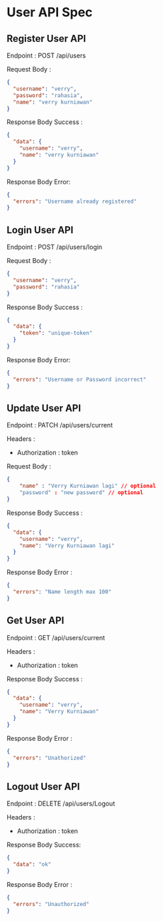 # User API Spec

## Register User API

Endpoint : POST /api/users

Request Body :

```json
{
  "username": "verry",
  "password": "rahasia",
  "name": "verry kurniawan"
}
```

Response Body Success :

```json
{
  "data": {
    "username": "verry",
    "name": "verry kurniawan"
  }
}
```

Response Body Error:

```json
{
  "errors": "Username already registered"
}
```

## Login User API

Endpoint : POST /api/users/login

Request Body :

```json
{
  "username": "verry",
  "password": "rahasia"
}
```

Response Body Success :

```json
{
  "data": {
    "token": "unique-token"
  }
}
```

Response Body Error:

```json
{
  "errors": "Username or Password incorrect"
}
```

## Update User API

Endpoint : PATCH /api/users/current

Headers :

- Authorization : token

Request Body :

```json
{
    "name" : "Verry Kurniawan lagi" // optional
    "password" : "new password" // optional
}
```

Response Body Success :

```json
{
  "data": {
    "username": "verry",
    "name": "Verry Kurniawan lagi"
  }
}
```

Response Body Error :

```json
{
  "errors": "Name length max 100"
}
```

## Get User API

Endpoint : GET /api/users/current

Headers :

- Authorization : token

Response Body Success :

```json
{
  "data": {
    "username": "verry",
    "name": "Verry Kurniawan"
  }
}
```

Response Body Error :

```json
{
  "errors": "Unathorized"
}
```

## Logout User API

Endpoint : DELETE /api/users/Logout

Headers :

- Authorization : token

Response Body Success:

```json
{
  "data": "ok"
}
```

Response Body Error :

```json
{
  "errors": "Unauthorized"
}
```
